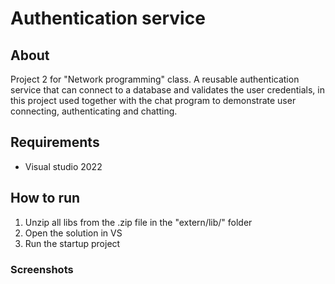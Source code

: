 # Authentication service

## About

Project 2 for "Network programming" class. A reusable authentication service that can connect to a database and validates the user credentials, in this project used together with the chat program to demonstrate user connecting, authenticating and chatting.

## Requirements

- Visual studio 2022

## How to run

1. Unzip all libs from the .zip file in the "extern/lib/" folder
2. Open the solution in VS
3. Run the startup project

### Screenshots

